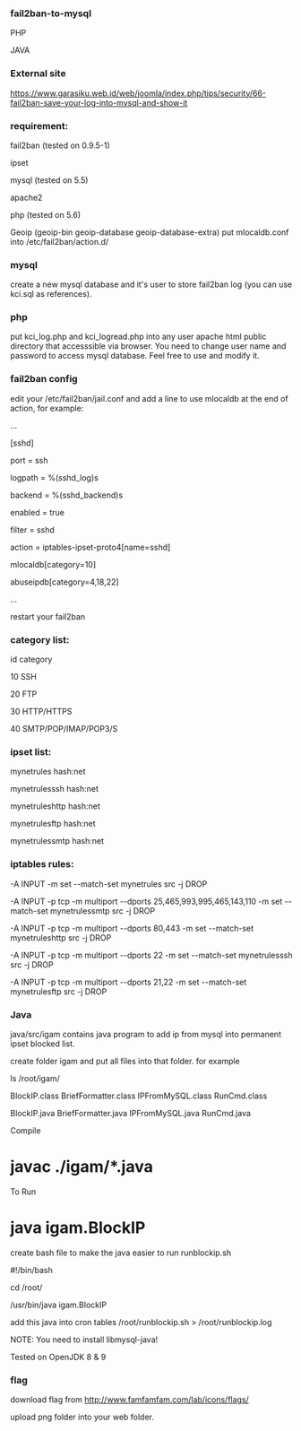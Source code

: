 ### fail2ban-to-mysql
PHP

JAVA

### External site
https://www.garasiku.web.id/web/joomla/index.php/tips/security/66-fail2ban-save-your-log-into-mysql-and-show-it

### requirement:
fail2ban (tested on 0.9.5-1)

ipset

mysql (tested on 5.5)

apache2

php (tested on 5.6)

Geoip (geoip-bin geoip-database geoip-database-extra) put mlocaldb.conf into /etc/fail2ban/action.d/

### mysql 
create a new mysql database and it's user to store fail2ban log (you can use kci.sql as references).

### php
put kci_log.php and kci_logread.php into any user apache html public directory that accesssible via browser. You need to change user name and password to access mysql database. Feel free to use and modify it.

### fail2ban config
edit your /etc/fail2ban/jail.conf and add a line to use mlocaldb at the end of action, for example:

...

[sshd]

port = ssh

logpath = %(sshd_log)s

backend = %(sshd_backend)s

enabled = true

filter = sshd

action = iptables-ipset-proto4[name=sshd]

mlocaldb[category=10]

abuseipdb[category=4,18,22]

...

restart your fail2ban

### category list:
id category

10 SSH

20 FTP

30 HTTP/HTTPS

40 SMTP/POP/IMAP/POP3/S

### ipset list:
mynetrules hash:net

mynetrulesssh hash:net

mynetruleshttp hash:net

mynetrulesftp hash:net

mynetrulessmtp hash:net

### iptables rules:
-A INPUT -m set --match-set mynetrules src -j DROP

-A INPUT -p tcp -m multiport --dports 25,465,993,995,465,143,110 -m set --match-set mynetrulessmtp src -j DROP

-A INPUT -p tcp -m multiport --dports 80,443 -m set --match-set mynetruleshttp src -j DROP

-A INPUT -p tcp -m multiport --dports 22 -m set --match-set mynetrulesssh src -j DROP

-A INPUT -p tcp -m multiport --dports 21,22 -m set --match-set mynetrulesftp src -j DROP

### Java
java/src/igam contains java program to add ip from mysql into permanent ipset blocked list. 


create folder igam and put all files into that folder. for example

ls /root/igam/

BlockIP.class  BriefFormatter.class  IPFromMySQL.class  RunCmd.class

BlockIP.java   BriefFormatter.java   IPFromMySQL.java   RunCmd.java


Compile

# javac ./igam/*.java


To Run


# java igam.BlockIP


create bash file to make the java easier to run runblockip.sh 

#!/bin/bash

cd /root/

/usr/bin/java igam.BlockIP


add this java into cron tables /root/runblockip.sh > /root/runblockip.log 

NOTE: You need to install libmysql-java!

Tested on OpenJDK 8 & 9


### flag
download flag from http://www.famfamfam.com/lab/icons/flags/ 

upload png folder into your web folder.
